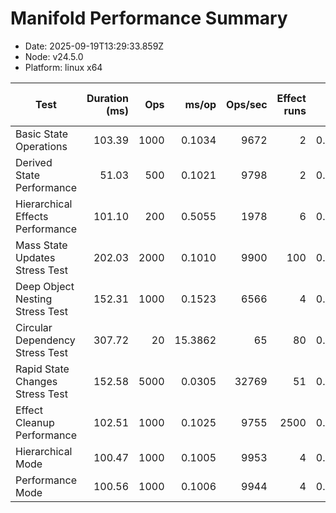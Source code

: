 # Manifold Performance Summary

- Date: 2025-09-19T13:29:33.859Z
- Node: v24.5.0
- Platform: linux x64

| Test | Duration (ms) | Ops | ms/op | Ops/sec | Effect runs | Avg (ms) | Med (ms) | P95 (ms) | P99 (ms) | Min/Max (ms) | CPU u/s (ms) | Mem start/end/Δ (MB) | GC? |
|---|---:|---:|---:|---:|---:|---:|---:|---:|---:|---:|---:|---:|:--:|
| Basic State Operations | 103.39 | 1000 | 0.1034 | 9672 | 2 | 0.0426 | 0.0128 | 0.0128 | 0.0128 | 0.0128/0.0723 | 4.1/0.5 | 37.56/38.13/0.57 |  |
| Derived State Performance | 51.03 | 500 | 0.1021 | 9798 | 2 | 0.0080 | 0.0017 | 0.0017 | 0.0017 | 0.0017/0.0143 | 1.0/0.0 | 38.32/38.46/0.15 |  |
| Hierarchical Effects Performance | 101.10 | 200 | 0.5055 | 1978 | 6 | 0.0077 | 0.0048 | 0.0088 | 0.0088 | 0.0023/0.0219 | 0.7/0.0 | 38.55/38.83/0.27 |  |
| Mass State Updates Stress Test | 202.03 | 2000 | 0.1010 | 9900 | 100 | 0.0009 | 0.0007 | 0.0014 | 0.0032 | 0.0005/0.0207 | 2.0/0.0 | 38.77/39.35/0.58 |  |
| Deep Object Nesting Stress Test | 152.31 | 1000 | 0.1523 | 6566 | 4 | 0.0121 | 0.0048 | 0.0101 | 0.0101 | 0.0025/0.0309 | 2.3/0.1 | 39.46/40.51/1.05 |  |
| Circular Dependency Stress Test | 307.72 | 20 | 15.3862 | 65 | 80 | 0.0019 | 0.0010 | 0.0040 | 0.0138 | 0.0004/0.0230 | 1.8/1.1 | 40.61/40.97/0.36 |  |
| Rapid State Changes Stress Test | 152.58 | 5000 | 0.0305 | 32769 | 51 | 0.0016 | 0.0007 | 0.0026 | 0.0030 | 0.0005/0.0274 | 3.9/0.0 | 41.07/42.60/1.54 |  |
| Effect Cleanup Performance | 102.51 | 1000 | 0.1025 | 9755 | 2500 | 0.0002 | 0.0002 | 0.0004 | 0.0006 | 0.0001/0.0173 | 4.8/0.0 | 42.72/45.00/2.28 |  |
| Hierarchical Mode | 100.47 | 1000 | 0.1005 | 9953 | 4 | 0.0147 | 0.0043 | 0.0101 | 0.0101 | 0.0001/0.0440 | 0.5/0.0 | 45.51/45.55/0.04 |  |
| Performance Mode | 100.56 | 1000 | 0.1006 | 9944 | 4 | 0.0102 | 0.0039 | 0.0049 | 0.0049 | 0.0002/0.0317 | 3.3/0.8 | 45.57/45.63/0.06 |  |


